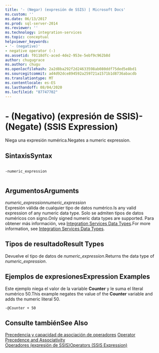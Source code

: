 ```yaml
---
title: '- (Negar) (expresión de SSIS) | Microsoft Docs'
ms.custom: ''
ms.date: 06/13/2017
ms.prod: sql-server-2014
ms.reviewer: ''
ms.technology: integration-services
ms.topic: conceptual
helpviewer_keywords:
- '- (negative)'
- negative operator (-)
ms.assetid: f0118dfc-aced-4de2-953e-5ebf9c962b8d
author: chugugrace
ms.author: chugu
ms.openlocfilehash: 2a2d8ba292f2d24633598ab080ddf75ded5e8bd1
ms.sourcegitcommit: ad4d92dce894592a259721a1571b1d8736abacdb
ms.translationtype: MT
ms.contentlocale: es-ES
ms.lasthandoff: 08/04/2020
ms.locfileid: "87747702"
---
```

# <a name="--negate-ssis-expression"></a><span data-ttu-id="2a2e9-102">- (Negativo) (expresión de SSIS)</span><span class="sxs-lookup"><span data-stu-id="2a2e9-102">- (Negate) (SSIS Expression)</span></span>
  <span data-ttu-id="2a2e9-103">Niega una expresión numérica.</span><span class="sxs-lookup"><span data-stu-id="2a2e9-103">Negates a numeric expression.</span></span>  
  
## <a name="syntax"></a><span data-ttu-id="2a2e9-104">Sintaxis</span><span class="sxs-lookup"><span data-stu-id="2a2e9-104">Syntax</span></span>  
  
```  
  
-numeric_expression  
  
```  
  
## <a name="arguments"></a><span data-ttu-id="2a2e9-105">Argumentos</span><span class="sxs-lookup"><span data-stu-id="2a2e9-105">Arguments</span></span>  
 <span data-ttu-id="2a2e9-106">*numeric_expression*</span><span class="sxs-lookup"><span data-stu-id="2a2e9-106">*numeric_expression*</span></span>  
 <span data-ttu-id="2a2e9-107">Expresión válida de cualquier tipo de datos numérico.</span><span class="sxs-lookup"><span data-stu-id="2a2e9-107">Is any valid expression of any numeric data type.</span></span> <span data-ttu-id="2a2e9-108">Solo se admiten tipos de datos numéricos con signo.</span><span class="sxs-lookup"><span data-stu-id="2a2e9-108">Only signed numeric data types are supported.</span></span> <span data-ttu-id="2a2e9-109">Para obtener más información, vea [Integration Services Data Types](../data-flow/integration-services-data-types.md).</span><span class="sxs-lookup"><span data-stu-id="2a2e9-109">For more information, see [Integration Services Data Types](../data-flow/integration-services-data-types.md).</span></span>  
  
## <a name="result-types"></a><span data-ttu-id="2a2e9-110">Tipos de resultado</span><span class="sxs-lookup"><span data-stu-id="2a2e9-110">Result Types</span></span>  
 <span data-ttu-id="2a2e9-111">Devuelve el tipo de datos de *numeric_expression*.</span><span class="sxs-lookup"><span data-stu-id="2a2e9-111">Returns the data type of *numeric_expression*.</span></span>  
  
## <a name="expression-examples"></a><span data-ttu-id="2a2e9-112">Ejemplos de expresiones</span><span class="sxs-lookup"><span data-stu-id="2a2e9-112">Expression Examples</span></span>  
 <span data-ttu-id="2a2e9-113">Este ejemplo niega el valor de la variable **Counter** y le suma el literal numérico 50.</span><span class="sxs-lookup"><span data-stu-id="2a2e9-113">This example negates the value of the **Counter** variable and adds the numeric literal 50.</span></span>  
  
```  
-@Counter + 50  
```  
  
## <a name="see-also"></a><span data-ttu-id="2a2e9-114">Consulte también</span><span class="sxs-lookup"><span data-stu-id="2a2e9-114">See Also</span></span>  
 <span data-ttu-id="2a2e9-115">[Precedencia y capacidad de asociación de operadores](operator-precedence-and-associativity.md) </span><span class="sxs-lookup"><span data-stu-id="2a2e9-115">[Operator Precedence and Associativity](operator-precedence-and-associativity.md) </span></span>  
 [<span data-ttu-id="2a2e9-116">Operadores &#40;expresión de SSIS&#41;</span><span class="sxs-lookup"><span data-stu-id="2a2e9-116">Operators &#40;SSIS Expression&#41;</span></span>](operators-ssis-expression.md)  
  
  
